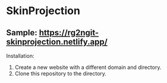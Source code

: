 # SkinProjection
## Sample: https://rg2ngit-skinprojection.netlify.app/

Installation:
1. Create a new website with a different domain and directory.
2. Clone this repository to the directory.
